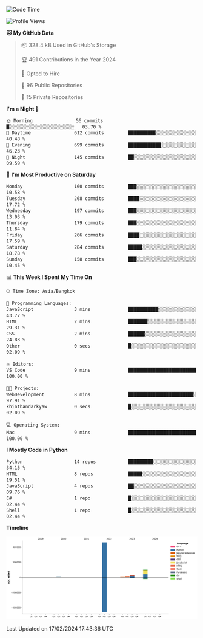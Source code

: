 <!--START_SECTION:waka-->
![Code Time](http://img.shields.io/badge/Code%20Time-9%20mins-blue)

![Profile Views](http://img.shields.io/badge/Profile%20Views-161-blue)

**🐱 My GitHub Data** 

> 📦 328.4 kB Used in GitHub's Storage 
 > 
> 🏆 491 Contributions in the Year 2024
 > 
> 💼 Opted to Hire
 > 
> 📜 96 Public Repositories 
 > 
> 🔑 15 Private Repositories 
 > 
**I'm a Night 🦉** 

```text
🌞 Morning                56 commits          █░░░░░░░░░░░░░░░░░░░░░░░░   03.70 % 
🌆 Daytime                612 commits         ██████████░░░░░░░░░░░░░░░   40.48 % 
🌃 Evening                699 commits         ████████████░░░░░░░░░░░░░   46.23 % 
🌙 Night                  145 commits         ██░░░░░░░░░░░░░░░░░░░░░░░   09.59 % 
```
📅 **I'm Most Productive on Saturday** 

```text
Monday                   160 commits         ███░░░░░░░░░░░░░░░░░░░░░░   10.58 % 
Tuesday                  268 commits         ████░░░░░░░░░░░░░░░░░░░░░   17.72 % 
Wednesday                197 commits         ███░░░░░░░░░░░░░░░░░░░░░░   13.03 % 
Thursday                 179 commits         ███░░░░░░░░░░░░░░░░░░░░░░   11.84 % 
Friday                   266 commits         ████░░░░░░░░░░░░░░░░░░░░░   17.59 % 
Saturday                 284 commits         █████░░░░░░░░░░░░░░░░░░░░   18.78 % 
Sunday                   158 commits         ███░░░░░░░░░░░░░░░░░░░░░░   10.45 % 
```


📊 **This Week I Spent My Time On** 

```text
🕑︎ Time Zone: Asia/Bangkok

💬 Programming Languages: 
JavaScript               3 mins              ███████████░░░░░░░░░░░░░░   43.77 % 
HTML                     2 mins              ███████░░░░░░░░░░░░░░░░░░   29.31 % 
CSS                      2 mins              ██████░░░░░░░░░░░░░░░░░░░   24.83 % 
Other                    0 secs              █░░░░░░░░░░░░░░░░░░░░░░░░   02.09 % 

🔥 Editors: 
VS Code                  9 mins              █████████████████████████   100.00 % 

🐱‍💻 Projects: 
WebDevelopment           8 mins              ████████████████████████░   97.91 % 
khinthandarkyaw          0 secs              █░░░░░░░░░░░░░░░░░░░░░░░░   02.09 % 

💻 Operating System: 
Mac                      9 mins              █████████████████████████   100.00 % 
```

**I Mostly Code in Python** 

```text
Python                   14 repos            █████████░░░░░░░░░░░░░░░░   34.15 % 
HTML                     8 repos             █████░░░░░░░░░░░░░░░░░░░░   19.51 % 
JavaScript               4 repos             ██░░░░░░░░░░░░░░░░░░░░░░░   09.76 % 
C#                       1 repo              █░░░░░░░░░░░░░░░░░░░░░░░░   02.44 % 
Shell                    1 repo              █░░░░░░░░░░░░░░░░░░░░░░░░   02.44 % 
```



**Timeline**

![Lines of Code chart](https://raw.githubusercontent.com/khinthandarkyaw98/khinthandarkyaw98/main/assets/bar_graph.png)


 Last Updated on 17/02/2024 17:43:36 UTC
<!--END_SECTION:waka-->
